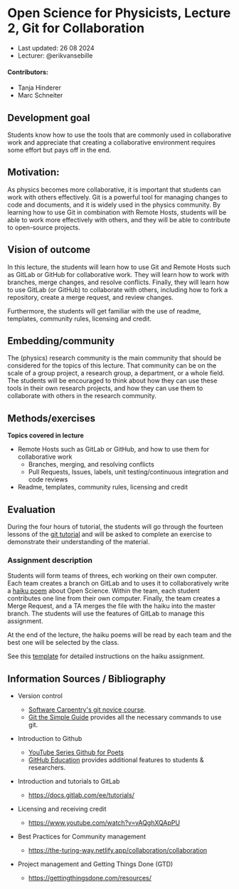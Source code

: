 # Open Science for Physicists, Lecture 2, Git for Collaboration

+ Last updated: 26 08 2024
+ Lecturer: @erikvansebille

#### Contributors:
+ Tanja Hinderer
+ Marc Schneiter

## Development goal
Students know how to use the tools that are commonly used in collaborative work and appreciate that creating a collaborative environment requires some effort but pays off in the end.

## Motivation:
As physics becomes more collaborative, it is important that students can work with others effectively. Git is a powerful tool for managing changes to code and documents, and it is widely used in the physics community. By learning how to use Git in combination with Remote Hosts, students will be able to work more effectively with others, and they will be able to contribute to open-source projects.

## Vision of outcome
In this lecture, the students will learn how to use Git and Remote Hosts such as GitLab or GitHub for collaborative work. They will learn how to work with branches, merge changes, and resolve conflicts. Finally, they will learn how to use GitLab (or GitHub) to collaborate with others, including how to fork a repository, create a merge request, and review changes.

Furthermore, the students will get familiar with the use of readme, templates, community rules, licensing and credit.

## Embedding/community
The (physics) research community is the main community that should be considered for the topics of this lecture. That community can be on the scale of a group project, a research group, a department, or a whole field. The students will be encouraged to think about how they can use these tools in their own research projects, and how they can use them to collaborate with others in the research community.

## Methods/exercises
**Topics covered in lecture**
+ Remote Hosts such as GitLab or GitHub, and how to use them for collaborative work
    + Branches, merging, and resolving conflicts
    + Pull Requests, Issues, labels, unit testing/continuous integration and code reviews
+ Readme, templates, community rules, licensing and credit

## Evaluation
During the four hours of tutorial, the students will go through the fourteen lessons of the [git tutorial](https://os4p.gitbook.io/git-tutorial/) and will be asked to complete an exercise to demonstrate their understanding of the material.

### Assignment description
Students will form teams of threes, ech working on their own computer. Each team creates a branch on GitLab and to uses it to collaboratively write a [haiku poem](https://en.wikipedia.org/wiki/Haiku) about Open Science. Within the team, each student contributes one line from their own computer. Finally, the team creates a Merge Request, and a TA merges the file with the haiku into the master branch. The students will use the features of GitLab to manage this assignment.

At the end of the lecture, the haiku poems will be read by each team and the best one will be selected by the class.

See this [template](../Resources/_template_week2_Haikus.md) for detailed instructions on the haiku assignment.

## Information Sources / Bibliography

+ Version control
    + [Software Carpentry's git novice course](https://swcarpentry.github.io/git-novice/).
    + [Git the Simple Guide](https://rogerdudler.github.io/git-guide/) provides all the necessary commands to use git.


+ Introduction to Github
    + [YouTube Series Github for Poets](https://www.youtube.com/playlist?list=PLRqwX-V7Uu6ZF9C0YMKuns9sLDzK6zoiV)
    + [GitHub Education](https://education.github.com/) provides additional features to students & researchers.

+ Introduction and tutorials to GitLab
    + https://docs.gitlab.com/ee/tutorials/

+ Licensing and receiving credit
    + https://www.youtube.com/watch?v=vAQghXQApPU

+ Best Practices for Community management
    + https://the-turing-way.netlify.app/collaboration/collaboration

+ Project management and Getting Things Done (GTD)
    + https://gettingthingsdone.com/resources/
